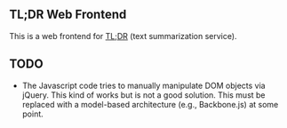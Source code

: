 TL;DR Web Frontend
------------------
This is a web frontend for [TL;DR](https://github.com/suminb/tldr) (text
summarization service).

TODO
----
* The Javascript code tries to manually manipulate DOM objects via jQuery. This
  kind of works but is not a good solution. This must be replaced with a
  model-based architecture (e.g., Backbone.js) at some point.
